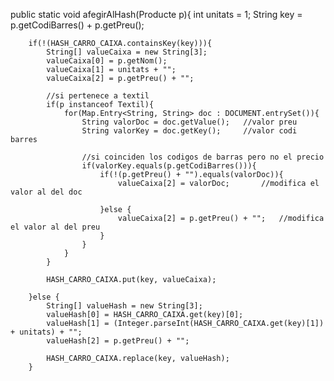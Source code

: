 public static void afegirAlHash(Producte p){
        int unitats = 1;
        String key = p.getCodiBarres() + p.getPreu();

        if(!(HASH_CARRO_CAIXA.containsKey(key))){
            String[] valueCaixa = new String[3];
            valueCaixa[0] = p.getNom();
            valueCaixa[1] = unitats + "";
            valueCaixa[2] = p.getPreu() + "";

            //si pertenece a textil
            if(p instanceof Textil){
                for(Map.Entry<String, String> doc : DOCUMENT.entrySet()){
                    String valorDoc = doc.getValue();   //valor preu
                    String valorKey = doc.getKey();     //valor codi barres

                    //si coinciden los codigos de barras pero no el precio
                    if(valorKey.equals(p.getCodiBarres())){
                        if(!(p.getPreu() + "").equals(valorDoc)){
                            valueCaixa[2] = valorDoc;       //modifica el valor al del doc

                        }else {
                            valueCaixa[2] = p.getPreu() + "";   //modifica el valor al del preu
                        }
                    }
                }
            }

            HASH_CARRO_CAIXA.put(key, valueCaixa);

        }else {
            String[] valueHash = new String[3];
            valueHash[0] = HASH_CARRO_CAIXA.get(key)[0];
            valueHash[1] = (Integer.parseInt(HASH_CARRO_CAIXA.get(key)[1]) + unitats) + "";
            valueHash[2] = p.getPreu() + "";

            HASH_CARRO_CAIXA.replace(key, valueHash);
        }
